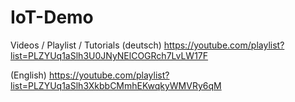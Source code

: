 # IoT-Demo

Videos / Playlist / Tutorials
(deutsch)
https://youtube.com/playlist?list=PLZYUq1aSlh3U0JNyNElCOGRch7LvLW17F

(English)
https://youtube.com/playlist?list=PLZYUq1aSlh3XkbbCMmhEKwqkyWMVRy6qM

